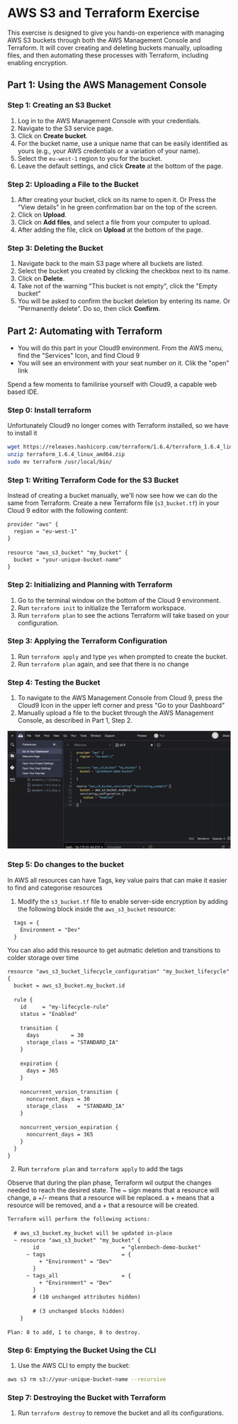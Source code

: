 # AWS S3 and Terraform Exercise

This exercise is designed to give you hands-on experience with managing AWS S3 buckets 
through both the AWS Management Console and Terraform. It will cover creating and deleting 
buckets manually, uploading files, and then automating these processes with Terraform, including 
enabling encryption.

## Part 1: Using the AWS Management Console

### Step 1: Creating an S3 Bucket

1. Log in to the AWS Management Console with your credentials.
2. Navigate to the S3 service page.
3. Click on **Create bucket**.
4. For the bucket name, use a unique name that can be easily identified as yours (e.g., your AWS credentials or a variation of your name).
5. Select the ```eu-west-1``` region to you for the bucket.
6. Leave the default settings, and click **Create** at the bottom of the page.

### Step 2: Uploading a File to the Bucket

1. After creating your bucket, click on its name to open it. Or Press the "View details" in he green confirmation bar on the top of the screen.
2. Click on **Upload**.
3. Click on **Add files**, and select a file from your computer to upload.
4. After adding the file, click on **Upload** at the bottom of the page.

### Step 3: Deleting the Bucket

1. Navigate back to the main S3 page where all buckets are listed.
2. Select the bucket you created by clicking the checkbox next to its name.
3. Click on **Delete**.
4. Take not of the warning "This bucket is not empty", click the "Empty bucket" 
5. You will be asked to confirm the bucket deletion by entering its name. Or "Permanently delete". Do so, then click **Confirm**.

## Part 2: Automating with Terraform

* You will do this part in your Cloud9 environment. From the AWS menu, find the "Services" Icon, and find Cloud 9
* You will see an environment with your seat number on it. Clik the "open" link

Spend a few moments to familirise yourself with Cloud9, a capable web based IDE. 

### Step 0: Install terraform 

Unfortunately Cloud9 no longer comes with Terraform installed, so we have to install it 

```bash
wget https://releases.hashicorp.com/terraform/1.6.4/terraform_1.6.4_linux_amd64.zip
unzip terraform_1.6.4_linux_amd64.zip
sudo mv terraform /usr/local/bin/
```

### Step 1: Writing Terraform Code for the S3 Bucket

Instead of creating a bucket manually, we'll now see how we can do the same from Terraform. 
Create a new Terraform  file (`s3_bucket.tf`) in your Cloud 9 editor with the following content:

```hcl
provider "aws" {
  region = "eu-west-1"
}

resource "aws_s3_bucket" "my_bucket" {
  bucket = "your-unique-bucket-name"
}
```

### Step 2: Initializing and Planning with Terraform

1. Go to the terminal window on the bottom of the Cloud 9 environment.
2. Run `terraform init` to initialize the Terraform workspace.
3. Run `terraform plan` to see the actions Terraform will take based on your configuration.

### Step 3: Applying the Terraform Configuration

1. Run `terraform apply` and type `yes` when prompted to create the bucket.
2. Run `terraform plan` again, and see that there is no change 

### Step 4: Testing the Bucket
1. To navigate to the AWS Management Console from Cloud 9, press the Cloud9 Icon in the upper left corner and press "Go to your Dashboard"
2. Manually upload a file to the bucket through the AWS Management Console, as described in Part 1, Step 2.

![](img/c9.png)
 
### Step 5: Do changes to the bucket 

In AWS all resources can have Tags, key value pairs that can make it easier to find and categorise resources

1. Modify the `s3_bucket.tf` file to enable server-side encryption by adding the following block inside the `aws_s3_bucket` resource:

```hcl
  tags = {
    Environment = "Dev"
  }
```

You can also add this resource to get autmatic deletion and transitions to colder storage over time 

```hcl
resource "aws_s3_bucket_lifecycle_configuration" "my_bucket_lifecycle" {
  bucket = aws_s3_bucket.my_bucket.id

  rule {
    id     = "my-lifecycle-rule"
    status = "Enabled"

    transition {
      days          = 30
      storage_class = "STANDARD_IA"
    }

    expiration {
      days = 365
    }

    noncurrent_version_transition {
      noncurrent_days = 30
      storage_class   = "STANDARD_IA"
    }

    noncurrent_version_expiration {
      noncurrent_days = 365
    }
  }
}
```

2. Run `terraform plan` and `terraform apply` to add the tags 

Observe that during the plan phase, Terraform wil output the changes needed to reach 
the desired state. The ~ sign means that a resource will change, a +/- means that a 
resource will be replaced. a + means that a resource will be removed, and a + that a resource 
will be created.

```shell
Terraform will perform the following actions:

  # aws_s3_bucket.my_bucket will be updated in-place
  ~ resource "aws_s3_bucket" "my_bucket" {
        id                          = "glennbech-demo-bucket"
      ~ tags                        = {
          + "Environment" = "Dev"
        }
      ~ tags_all                    = {
          + "Environment" = "Dev"
        }
        # (10 unchanged attributes hidden)

        # (3 unchanged blocks hidden)
    }

Plan: 0 to add, 1 to change, 0 to destroy.
```

### Step 6: Emptying the Bucket Using the CLI

1. Use the AWS CLI to empty the bucket:

```sh
aws s3 rm s3://your-unique-bucket-name --recursive
```

### Step 7: Destroying the Bucket with Terraform

1. Run `terraform destroy` to remove the bucket and all its configurations.
